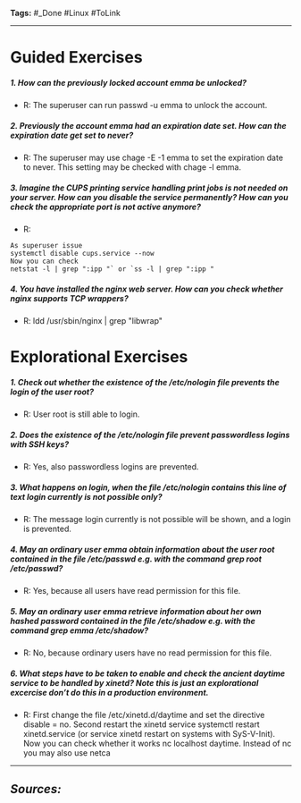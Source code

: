 **Tags:** #_Done 
#Linux  #ToLink 
- - -
# Guided Exercises
##### 1. How can the previously locked account emma be unlocked?
- R: The superuser can run passwd -u emma to unlock the account.
##### 2. Previously the account emma had an expiration date set. How can the expiration date get set to never?
- R:  The superuser may use chage -E -1 emma to set the expiration date to never. This setting may be checked with chage -l emma.
##### 3. Imagine the CUPS printing service handling print jobs is not needed on your server. How can you disable the service permanently? How can you check the appropriate port is not active anymore?
- R:
```
As superuser issue
systemctl disable cups.service --now
Now you can check
netstat -l | grep ":ipp "` or `ss -l | grep ":ipp "
```
##### 4. You have installed the nginx web server. How can you check whether nginx supports TCP wrappers?
- R: ldd /usr/sbin/nginx | grep "libwrap"
# Explorational Exercises
##### 1. Check out whether the existence of the /etc/nologin file prevents the login of the user root?
- R: User root is still able to login.
##### 2. Does the existence of the /etc/nologin file prevent passwordless logins with SSH keys?
- R: Yes, also passwordless logins are prevented.
##### 3. What happens on login, when the file /etc/nologin contains this line of text login currently is not possible only?
- R: The message login currently is not possible will be shown, and a login is prevented.
##### 4. May an ordinary user emma obtain information about the user root contained in the file /etc/passwd e.g. with the command grep root /etc/passwd?
- R: Yes, because all users have read permission for this file.
##### 5. May an ordinary user emma retrieve information about her own hashed password contained in the file /etc/shadow e.g. with the command grep emma /etc/shadow?
- R: No, because ordinary users have no read permission for this file.
##### 6. What steps have to be taken to enable and check the ancient daytime service to be handled by xinetd? Note this is just an explorational excercise don’t do this in a production environment.
- R: First change the file /etc/xinetd.d/daytime and set the directive disable = no. Second restart the xinetd service systemctl restart xinetd.service (or service xinetd restart on systems with SyS-V-Init). Now you can check whether it works nc localhost daytime. Instead of nc you may also use netca

- - - 
## ***Sources:***